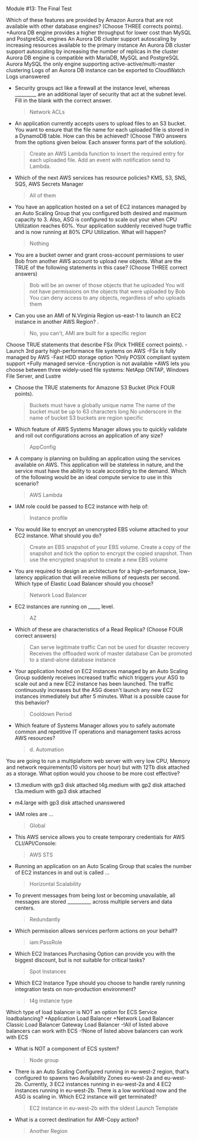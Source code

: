 Module #13: The Final Test

Which of these features are provided by Amazon Aurora that are not available with other database engines? (Choose THREE corrects points).
+Aurora DB engine provides a higher throughput for lower cost than MySQL and PostgreSQL engines
An Aurora DB cluster support autoscaling by increasing resources available to the primary instance
An Aurora DB cluster support autoscaling by increasing the number of replicas in the cluster
Aurora DB engine is compatible with MariaDB, MySQL and PostgreSQL
Aurora MySQL the only engine supporting active-active/multi-master clustering
Logs of an Aurora DB instance can be exported to CloudWatch Logs
unanswered

- Security groups act like a firewall at the instance level, whereas _________ are an additional layer of security that act at the subnet level. Fill in the blank with the correct answer.
	> Network ACLs

- An application currently accepts users to upload files to an S3 bucket. You want to ensure that the file name for each uploaded file is stored in a DynamoDB table. How can this be achieved? (Choose TWO answers from the options given below. Each answer forms part of the solution).
	> Create an AWS Lambda function to insert the required entry for each uploaded file.
	> Add an event with notification send to Lambda.

- Which of the next AWS services has resource policies?
KMS, S3, SNS, SQS, AWS Secrets Manager
	> All of them

- You have an application hosted on a set of EC2 instances managed by an Auto Scaling Group that you configured both desired and maximum capacity to 3. Also, ASG is configured to scale out your when CPU Utilization reaches 60%. Your application suddenly received huge traffic and is now running at 80% CPU Utilization. What will happen?
	> Nothing

- You are a bucket owner and grant cross-account permissions to user Bob from another AWS account to upload new objects. What are the TRUE of the following statements in this case? (Choose THREE correct answers)
	> Bob will be an owner of those objects that he uploaded
	> You will not have permissions on the objects that were uploaded by Bob
	> You can deny access to any objects, regardless of who uploads them

- Can you use an AMI of N.Virginia Region us-east-1 to launch an EC2 instance in another AWS Region? .
	> No, you can't, AMI are built for a specific region


Choose TRUE statements that describe FSx (Pick THREE correct points).
-Launch 3rd party high-performance file systems on AWS
-FSx is fully managed by AWS
-Fast HDD storage option
?Only POSIX compliant system support
+Fully managed service
-Encryption is not available
+AWS lets you choose between three widely-used file systems: NetApp ONTAP, Windows File Server, and Lustre





- Choose the TRUE statements for Amazone S3 Bucket (Pick FOUR points).
	> Buckets must have a globally unique name
	> The name of the bucket must be up to 63 characters long
	> No underscore in the name of bucket
	> S3 buckets are region specific

- Which feature of AWS Systems Manager allows you to quickly validate and roll out configurations across an application of any size?
	> AppConfig

- A company is planning on building an application using the services available on AWS. This application will be stateless in nature, and the service must have the ability to scale according to the demand. Which of the following would be an ideal compute service to use in this scenario?
	> AWS Lambda

- IAM role could be passed to EC2 instance with help of:
	> Instance profile

- You would like to encrypt an unencrypted EBS volume attached to your EC2 instance. What should you do?
	> Create an EBS snapshot of your EBS volume. Create a copy of the snapshot and tick the option to encrypt the copied snapshot. Then use the encrypted snapshot to create a new EBS volume

- You are required to design an architecture for a high-performance, low-latency application that will receive millions of requests per second. Which type of Elastic Load Balancer should you choose?
	> Network Load Balancer

- EC2 instances are running on _____ level.
	> AZ

- Which of these are characteristics of a Read Replica? (Choose FOUR correct answers)
	> Can serve legitimate traffic
	> Can not be used for disaster recovery
	> Receives the offloaded work of master database
	> Can be promoted to a stand-alone database instance

- Your application hosted on EC2 instances managed by an Auto Scaling Group suddenly receives increased traffic which triggers your ASG to scale out and a new EC2 instance has been launched. The traffic continuously increases but the ASG doesn't launch any new EC2 instances immediately but after 5 minutes. What is a possible cause for this behavior?
	> Cooldown Period

- Which feature of Systems Manager allows you to safely automate common and repetitive IT operations and management tasks across AWS resources?
	> d. Automation

You are going to run a multiplaform web server with very low CPU, Memory and network requirements(10 visitors per hour) but with 12Tb disk attached as a storage. What option would you choose to be more cost effective?
- t3.medium with gp3 disk attached
t4g.medium with gp2 disk attached
t3a.medium with gp3 disk attached
- m4.large with gp3 disk attached
unanswered

- IAM roles are …
	> Global

- This AWS service allows you to create temporary credentials for AWS CLI/API/Console:
	> AWS STS

- Running an application on an Auto Scaling Group that scales the number of EC2 instances in and out is called ...
	> Horizontal Scalability

- To prevent messages from being lost or becoming unavailable, all messages are stored __________ across multiple servers and data centers.
	> Redundantly



- Which permission allows services perform actions on your behalf?
	> iam:PassRole

- Which EC2 Instances Purchasing Option can provide you with the biggest discount, but is not suitable for critical tasks?
	> Spot Instances

- Which EC2 Instance Type should you choose to handle rarely running integration tests on non-production environment?
	> t4g instance type


Which type of load balancer is NOT an option for ECS Service loadbalancing?
+Application Load Balancer
+Network Load Balancer
Classic Load Balancer
Gateway Load Balancer
-!All of listed above balancers can work with ECS
-!None of listed above balancers can work with ECS


- What is NOT a component of ECS system?
	> Node group

- There is an Auto Scaling Configured running in eu-west-2 region, that's configured to spawns two Availability Zones eu-west-2a and eu-west-2b. Currently, 3 EC2 instances running in eu-west-2a and 4 EC2 instances running in eu-west-2b. There is a low workload now and the ASG is scaling in. Which EC2 instance will get terminated?
	> EC2 instance in eu-west-2b with the oldest Launch Template

- What is a correct destination for AMI-Copy action?
	> Another Region
